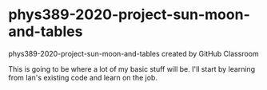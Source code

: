 # phys389-2020-project-sun-moon-and-tables
phys389-2020-project-sun-moon-and-tables created by GitHub Classroom

This is going to be where a lot of my basic stuff will be. I'll start by learning from Ian's existing code and learn on the job.
